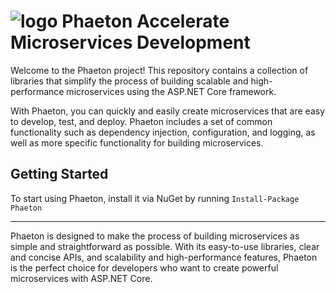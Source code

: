 # ![logo](https://i.ibb.co/Ybp4J1f/Phaeton.png) Phaeton Accelerate Microservices Development

Welcome to the Phaeton project! This repository contains a collection of libraries that simplify the process of building scalable and high-performance microservices using the ASP.NET Core framework.

With Phaeton, you can quickly and easily create microservices that are easy to develop, test, and deploy. Phaeton includes a set of common functionality such as dependency injection, configuration, and logging, as well as more specific functionality for building microservices.

## Getting Started

To start using Phaeton, install it via NuGet by running `Install-Package Phaeton`

---
Phaeton is designed to make the process of building microservices as simple and straightforward as possible. With its easy-to-use libraries, clear and concise APIs, and scalability and high-performance features, Phaeton is the perfect choice for developers who want to create powerful microservices with ASP.NET Core.
